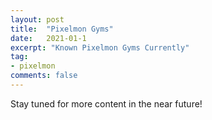 ```yaml
---
layout: post
title:  "Pixelmon Gyms"
date:   2021-01-1
excerpt: "Known Pixelmon Gyms Currently"
tag:
- pixelmon
comments: false
---
```


Stay tuned for more content in the near future!
